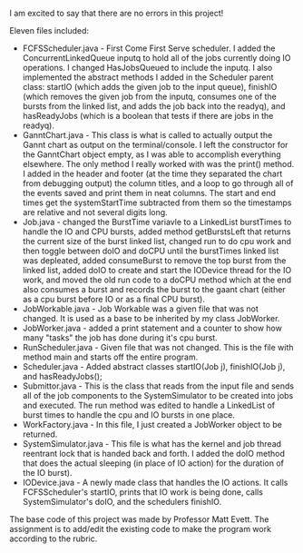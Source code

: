 I am excited to say that there are no errors in this project!

Eleven files included:
- FCFSScheduler.java - First Come First Serve scheduler. I added the ConcurrentLinkedQueue<Job> inputq to hold all of the jobs currently doing IO operations. I changed HasJobsQueued to include the inputq. I also implemented the abstract methods I added in the Scheduler parent class: startIO (which adds the given job to the input queue), finishIO (which removes the given job from the inputq, consumes one of the bursts from the linked list, and adds the job back into the readyq), and hasReadyJobs (which is a boolean that tests if there are jobs in the readyq).
- GanntChart.java - This class is what is called to actually output the Gannt chart as output on the terminal/console. I left the constructor for the GanntChart object empty, as I was able to accomplish everything elsewhere. The only method I really worked with was the print() method. I added in the header and footer (at the time they separated the chart from debugging output) the column titles, and a loop to go through all of the events saved and print them in neat columns. The start and end times get the systemStartTime subtracted from them so the timestamps are relative and not several digits long.
- Job.java - changed the BurstTime variavle to a LinkedList<Integer> burstTimes to handle the IO and CPU bursts, added method getBurstsLeft that returns the current size of the burst linked list, changed run to do cpu work and then toggle between doIO and doCPU until the burstTimes linked list was depleated, added consumeBurst to remove the top burst from the linked list, added doIO to create and start the IODevice thread for the IO work, and moved the old run code to a doCPU method which at the end also consumes a burst and records the burst to the gaant chart (either as a cpu burst before IO or as a final CPU burst).
- JobWorkable.java - Job Workable was a given file that was not changed. It is used as a base to be inherited by my class JobWorker.
- JobWorker.java - added a print statement and a counter to show how many "tasks" the job has done during it's cpu burst.
- RunScheduler.java - Given file that was not changed. This is the file with method main and starts off the entire program.
- Scheduler.java - Added abstract classes startIO(Job j), finishIO(Job j), and hasReadyJobs();
- Submittor.java - This is the class that reads from the input file and sends all of the job components to the SystemSimulator to be created into jobs and executed. The run method was edited to handle a LinkedList<Integer> of burst times to handle the cpu and IO bursts in one place.
- WorkFactory.java - In this file, I just created a JobWorker  object to be returned.
- SystemSimulator.java - This file is what has the kernel and job thread reentrant lock that is handed back and forth. I added the doIO method that does the actual sleeping (in place of IO action) for the duration of the IO burst).
- IODevice.java - A newly made class that handles the IO actions. It calls FCFSScheduler's startIO, prints that IO work is being done, calls SystemSimulator's doIO, and the schedulers finishIO.

The base code of this project was made by Professor Matt Evett. The assignment is to add/edit the existing code to make the program work according to the rubric.
